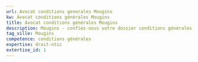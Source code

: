 ```yaml
---
url: Avocat conditions generales Mougins
kw: Avocat conditions générales Mougins
title: Avocat conditions générales Mougins
description: Mougins - confiez-nous votre dossier conditions générales
tag_ville: Mougins
competence: conditions générales
expertise: droit-ntic
extertise_id: 1
---
```

